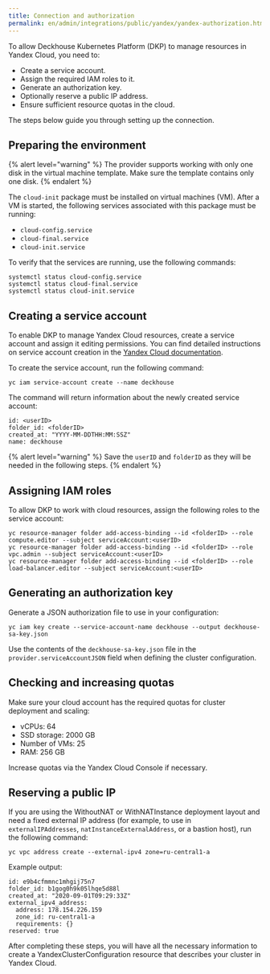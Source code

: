 ```yaml
---
title: Connection and authorization
permalink: en/admin/integrations/public/yandex/yandex-authorization.html
---
```


To allow Deckhouse Kubernetes Platform (DKP) to manage resources in Yandex Cloud, you need to:

- Create a service account.
- Assign the required IAM roles to it.
- Generate an authorization key.
- Optionally reserve a public IP address.
- Ensure sufficient resource quotas in the cloud.

The steps below guide you through setting up the connection.

## Preparing the environment

{% alert level="warning" %}
The provider supports working with only one disk in the virtual machine template. Make sure the template contains only one disk.
{% endalert %}

The `cloud-init` package must be installed on virtual machines (VM).
After a VM is started, the following services associated with this package must be running:

- `cloud-config.service`
- `cloud-final.service`
- `cloud-init.service`

To verify that the services are running, use the following commands:

```shell
systemctl status cloud-config.service
systemctl status cloud-final.service
systemctl status cloud-init.service
```

## Creating a service account

To enable DKP to manage Yandex Cloud resources, create a service account and assign it editing permissions.
You can find detailed instructions on service account creation in the [Yandex Cloud documentation](https://yandex.cloud/en/docs/resource-manager/operations/cloud/set-access-bindings).

To create the service account, run the following command:

```shell
yc iam service-account create --name deckhouse
```

The command will return information about the newly created service account:

```console
id: <userID>
folder_id: <folderID>
created_at: "YYYY-MM-DDTHH:MM:SSZ"
name: deckhouse
```

{% alert level="warning" %}
Save the `userID` and `folderID` as they will be needed in the following steps.
{% endalert %}

## Assigning IAM roles

To allow DKP to work with cloud resources, assign the following roles to the service account:

```shell
yc resource-manager folder add-access-binding --id <folderID> --role compute.editor --subject serviceAccount:<userID>
yc resource-manager folder add-access-binding --id <folderID> --role vpc.admin --subject serviceAccount:<userID>
yc resource-manager folder add-access-binding --id <folderID> --role load-balancer.editor --subject serviceAccount:<userID>
```

## Generating an authorization key

Generate a JSON authorization file to use in your configuration:

```shell
yc iam key create --service-account-name deckhouse --output deckhouse-sa-key.json
```

Use the contents of the `deckhouse-sa-key.json` file in the `provider.serviceAccountJSON` field
when defining the cluster configuration.

## Checking and increasing quotas

Make sure your cloud account has the required quotas for cluster deployment and scaling:

- vCPUs: 64
- SSD storage: 2000 GB
- Number of VMs: 25
- RAM: 256 GB

Increase quotas via the Yandex Cloud Console if necessary.

## Reserving a public IP

If you are using the WithoutNAT or WithNATInstance deployment layout and need a fixed external IP address
(for example, to use in `externalIPAddresses`, `natInstanceExternalAddress`, or a bastion host), run the following command:

```shell
yc vpc address create --external-ipv4 zone=ru-central1-a
```

Example output:

```console
id: e9b4cfmmnc1mhgij75n7
folder_id: b1gog0h9k05lhqe5d88l
created_at: "2020-09-01T09:29:33Z"
external_ipv4_address:
  address: 178.154.226.159
  zone_id: ru-central1-a
  requirements: {}
reserved: true
```

After completing these steps, you will have all the necessary information to create a YandexClusterConfiguration resource
that describes your cluster in Yandex Cloud.

